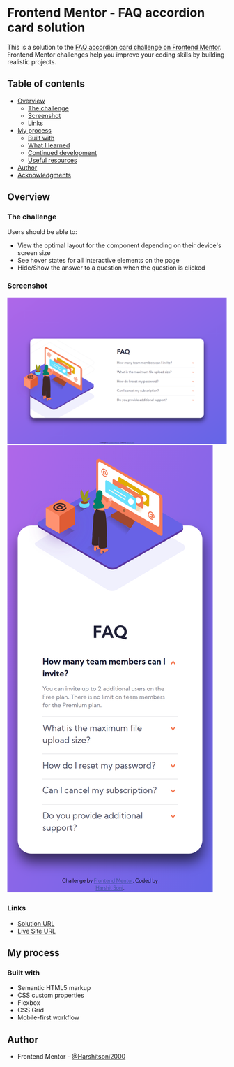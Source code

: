 # Frontend Mentor - FAQ accordion card solution

This is a solution to the [FAQ accordion card challenge on Frontend Mentor](https://www.frontendmentor.io/challenges/faq-accordion-card-XlyjD0Oam). Frontend Mentor challenges help you improve your coding skills by building realistic projects.

## Table of contents

- [Overview](#overview)
  - [The challenge](#the-challenge)
  - [Screenshot](#screenshot)
  - [Links](#links)
- [My process](#my-process)
  - [Built with](#built-with)
  - [What I learned](#what-i-learned)
  - [Continued development](#continued-development)
  - [Useful resources](#useful-resources)
- [Author](#author)
- [Acknowledgments](#acknowledgments)

## Overview

### The challenge

Users should be able to:

- View the optimal layout for the component depending on their device's screen size
- See hover states for all interactive elements on the page
- Hide/Show the answer to a question when the question is clicked

### Screenshot

![Laptop View(1440px)](./ss/laptop.png)
![Mobile View(375px)](./ss/mobile.png)

### Links

- [Solution URL](https://github.com/Harshitsoni2000/FAQ-Accordian-Card)
- [Live Site URL](https://harshitsoni2000.github.io/FAQ-Accordian-Card/)

## My process

### Built with

- Semantic HTML5 markup
- CSS custom properties
- Flexbox
- CSS Grid
- Mobile-first workflow

## Author

- Frontend Mentor - [@Harshitsoni2000](https://www.frontendmentor.io/profile/Harshitsoni2000)
